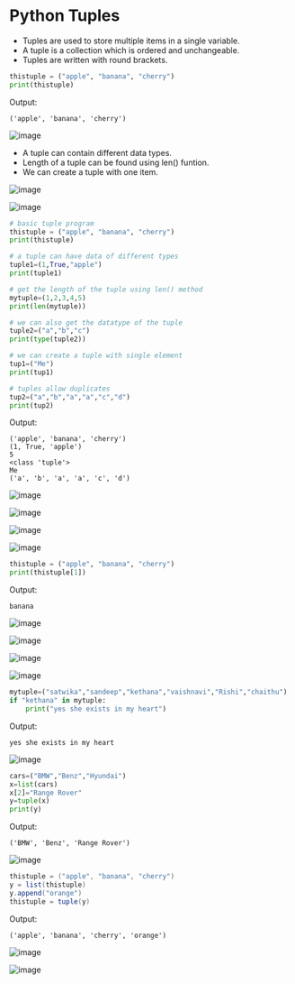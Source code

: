 # Python Tuples

- Tuples are used to store multiple items in a single variable.
- A tuple is a collection which is ordered and unchangeable.
- Tuples are written with round brackets.

```python
thistuple = ("apple", "banana", "cherry")
print(thistuple)
```

Output:
```
('apple', 'banana', 'cherry')
```

![image](https://github.com/user-attachments/assets/fcca8820-65f7-45c8-9b2e-20db7c1f311f)

- A tuple can contain different data types.
- Length of a tuple can be found using len() funtion.
- We can create a tuple with one item.

![image](https://github.com/user-attachments/assets/3d7d6c24-bc31-4614-8874-4e1dd326d1da)

![image](https://github.com/user-attachments/assets/d5c2545d-9c40-4a3b-92c1-38cd41d8ed68)

```python
# basic tuple program
thistuple = ("apple", "banana", "cherry")
print(thistuple)

# a tuple can have data of different types
tuple1=(1,True,"apple")
print(tuple1)

# get the length of the tuple using len() method
mytuple=(1,2,3,4,5)
print(len(mytuple))

# we can also get the datatype of the tuple
tuple2=("a","b","c")
print(type(tuple2))

# we can create a tuple with single element
tup1=("Me")
print(tup1)

# tuples allow duplicates
tup2=("a","b","a","a","c","d")
print(tup2)
```

Output:
```
('apple', 'banana', 'cherry')
(1, True, 'apple')
5
<class 'tuple'>
Me
('a', 'b', 'a', 'a', 'c', 'd')
```

![image](https://github.com/user-attachments/assets/e8943612-06ac-4d8f-949f-84b50cf355b7)

![image](https://github.com/user-attachments/assets/48519c31-880c-4331-8116-979d4539c311)

![image](https://github.com/user-attachments/assets/3d5ead1a-c7eb-4946-8c70-322e6efbdcd3)

![image](https://github.com/user-attachments/assets/f62f371e-2a46-4b69-9f01-bbf51a2f4b39)

```python
thistuple = ("apple", "banana", "cherry")
print(thistuple[1])
```

Output:
```
banana
```

![image](https://github.com/user-attachments/assets/c3a683b7-d82a-4c20-8136-dba8a5782682)

![image](https://github.com/user-attachments/assets/21985532-7a69-49f8-96fa-443f51ba2184)

![image](https://github.com/user-attachments/assets/ea8e8838-9a42-4384-bb96-739c067767f1)

![image](https://github.com/user-attachments/assets/2f9247bc-f69d-419e-8836-213fc41db439)

```python
mytuple=("satwika","sandeep","kethana","vaishnavi","Rishi","chaithu")
if "kethana" in mytuple:
    print("yes she exists in my heart")
```

Output:
```
yes she exists in my heart
```

![image](https://github.com/user-attachments/assets/8f756185-b4a6-4a28-b369-fb2a593ffbab)

```python
cars=("BMW","Benz","Hyundai")
x=list(cars)
x[2]="Range Rover"
y=tuple(x)
print(y)
```

Output:
```
('BMW', 'Benz', 'Range Rover')
```

![image](https://github.com/user-attachments/assets/9b3b8d64-e36c-4baf-b6ea-bf36ea5e3f3c)

```java
thistuple = ("apple", "banana", "cherry")
y = list(thistuple)
y.append("orange")
thistuple = tuple(y)
```

Output:
```
('apple', 'banana', 'cherry', 'orange')
```

![image](https://github.com/user-attachments/assets/544602fa-76fa-4db2-8150-e45044140a52)

![image](https://github.com/user-attachments/assets/83c496ad-d3b9-41fd-9fe6-b8e5c63076f3)
